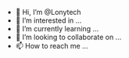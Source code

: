 - 👋 Hi, I’m @Lonytech
- 👀 I’m interested in ...
- 🌱 I’m currently learning ...
- 💞️ I’m looking to collaborate on ...
- 📫 How to reach me ...

<!---
Lonytech/Lonytech is a ✨ special ✨ repository because its `README.md` (this file) appears on your GitHub profile.
You can click the Preview link to take a look at your changes.
--->
